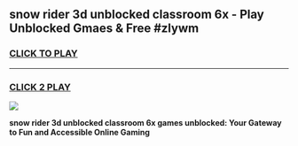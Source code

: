 
## snow rider 3d unblocked classroom 6x - Play Unblocked Gmaes & Free #zlywm
<h3>
<a href="https://news.freeplayer.one?title=snow_rider_3d_unblocked_classroom_6x&ref=03M">CLICK TO PLAY</a></h3>
<hr>

<h3>
<a href="https://news.freeplayer.one?title=snow_rider_3d_unblocked_classroom_6x&ref=03M">CLICK 2 PLAY</a>
  
</h3>

<a href="https://news.freeplayer.one?title=snow_rider_3d_unblocked_classroom_6x&ref=03M"><img src="https://clearcache.store/games.png"></a>


**snow rider 3d unblocked classroom 6x games unblocked: Your Gateway to Fun and Accessible Online Gaming**
